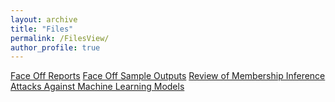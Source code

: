 ```yaml
---
layout: archive
title: "Files"
permalink: /FilesView/
author_profile: true
---
```


<!-- {% if author.googlescholar %}
  You can also find my articles on <u><a href="{{author.googlescholar}}">my Google Scholar profile</a>.</u>
{% endif %}

{% include base_path %}

{% for post in site.filesView reversed %}
  {% include archive-single.html %}
{% endfor %} -->


[Face Off Reports](https://github.com/mahdiabdollahpour/mahdiabdollahpour.github.io/blob/master/files/Internship_Report.pdf)
[Face Off Sample Outputs](https://github.com/mahdiabdollahpour/mahdiabdollahpour.github.io/blob/master/files/Face_Off_Report_compressed.pdf)
[Review of Membership Inference Attacks Against Machine Learning Models](https://github.com/mahdiabdollahpour/mahdiabdollahpour.github.io/blob/master/files/Review_of_Membership_Inference_AttacksAgainst_Machine_Learning_Models.pdf)